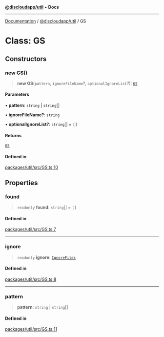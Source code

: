 [**@discloudapp/util**](../README.md) • **Docs**

***

[Documentation](../../../packages.md) / [@discloudapp/util](../README.md) / GS

# Class: GS

## Constructors

### new GS()

> **new GS**(`pattern`, `ignoreFileName`?, `optionalIgnoreList`?): [`GS`](GS.md)

#### Parameters

• **pattern**: `string` \| `string`[]

• **ignoreFileName?**: `string`

• **optionalIgnoreList?**: `string`[] = `[]`

#### Returns

[`GS`](GS.md)

#### Defined in

[packages/util/src/GS.ts:10](https://github.com/discloud/discloud.app/blob/e957c12968777c01a56e127121040f7eaaf9b803/packages/util/src/GS.ts#L10)

## Properties

### found

> `readonly` **found**: `string`[] = `[]`

#### Defined in

[packages/util/src/GS.ts:7](https://github.com/discloud/discloud.app/blob/e957c12968777c01a56e127121040f7eaaf9b803/packages/util/src/GS.ts#L7)

***

### ignore

> `readonly` **ignore**: [`IgnoreFiles`](IgnoreFiles.md)

#### Defined in

[packages/util/src/GS.ts:8](https://github.com/discloud/discloud.app/blob/e957c12968777c01a56e127121040f7eaaf9b803/packages/util/src/GS.ts#L8)

***

### pattern

> **pattern**: `string` \| `string`[]

#### Defined in

[packages/util/src/GS.ts:11](https://github.com/discloud/discloud.app/blob/e957c12968777c01a56e127121040f7eaaf9b803/packages/util/src/GS.ts#L11)
